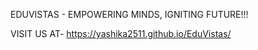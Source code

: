 EDUVISTAS - EMPOWERING MINDS, IGNITING FUTURE!!!

VISIT US AT-  https://yashika2511.github.io/EduVistas/



